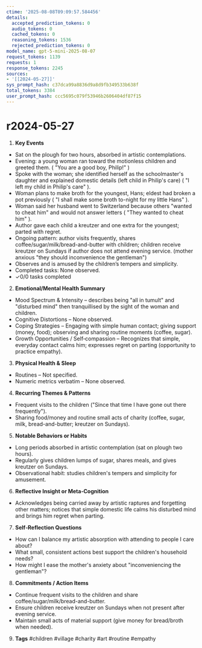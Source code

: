 ```yaml
---
ctime: '2025-08-08T09:09:57.584456'
details:
  accepted_prediction_tokens: 0
  audio_tokens: 0
  cached_tokens: 0
  reasoning_tokens: 1536
  rejected_prediction_tokens: 0
model_name: gpt-5-mini-2025-08-07
request_tokens: 1139
requests: 1
response_tokens: 2245
sources:
- '[[2024-05-27]]'
sys_prompt_hash: c37dca99a8836d9a8d9fb349533b638f
total_tokens: 3384
user_prompt_hash: ccc5695c079f53946b2606404df87f15
---
```

# r2024-05-27

1. **Key Events**
- Sat on the plough for two hours, absorbed in artistic contemplations.  
- Evening: a young woman ran toward the motionless children and greeted them. ( "You are a good boy, Philip!" )  
- Spoke with the woman; she identified herself as the schoolmaster's daughter and explained domestic details (left child in Philip's care) ( "I left my child in Philip's care" ).  
- Woman plans to make broth for the youngest, Hans; eldest had broken a pot previously ( "I shall make some broth to-night for my little Hans" ).  
- Woman said her husband went to Switzerland because others "wanted to cheat him" and would not answer letters ( "They wanted to cheat him" ).  
- Author gave each child a kreutzer and one extra for the youngest; parted with regret.  
- Ongoing pattern: author visits frequently, shares coffee/sugar/milk/bread-and-butter with children; children receive kreutzer on Sundays if author does not attend evening service. (mother anxious "they should inconvenience the gentleman")  
- Observes and is amused by the children’s tempers and simplicity.  
- Completed tasks: None observed.  
- ✓0/0 tasks completed

2. **Emotional/Mental Health Summary**
- Mood Spectrum & Intensity – describes being "all in tumult" and "disturbed mind" then tranquillised by the sight of the woman and children.  
- Cognitive Distortions – None observed.  
- Coping Strategies – Engaging with simple human contact; giving support (money, food); observing and sharing routine moments (coffee, sugar).  
- Growth Opportunities / Self‑compassion – Recognizes that simple, everyday contact calms him; expresses regret on parting (opportunity to practice empathy).

3. **Physical Health & Sleep**
- Routines – Not specified.  
- Numeric metrics verbatim – None observed.

4. **Recurring Themes & Patterns**
- Frequent visits to the children ("Since that time I have gone out there frequently").  
- Sharing food/money and routine small acts of charity (coffee, sugar, milk, bread-and-butter; kreutzer on Sundays).

5. **Notable Behaviors or Habits**
- Long periods absorbed in artistic contemplation (sat on plough two hours).  
- Regularly gives children lumps of sugar, shares meals, and gives kreutzer on Sundays.  
- Observational habit: studies children's tempers and simplicity for amusement.

6. **Reflective Insight or Meta‑Cognition**
- Acknowledges being carried away by artistic raptures and forgetting other matters; notices that simple domestic life calms his disturbed mind and brings him regret when parting.

7. **Self‑Reflection Questions**
- How can I balance my artistic absorption with attending to people I care about?  
- What small, consistent actions best support the children's household needs?  
- How might I ease the mother's anxiety about "inconveniencing the gentleman"?

8. **Commitments / Action Items**
- Continue frequent visits to the children and share coffee/sugar/milk/bread-and-butter.  
- Ensure children receive kreutzer on Sundays when not present after evening service.  
- Maintain small acts of material support (give money for bread/broth when needed).

9. **Tags**
#children #village #charity #art #routine #empathy